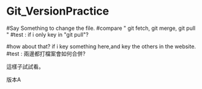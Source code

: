 # Git_VersionPractice

#Say Something to change the file.
#compare " git fetch, git merge, git pull "
#test : if i only key in "git pull"?

#how about that? if i key something here,and key the others in the website.
#test : 兩邊都打檔案會如何合併?

這樣子試試看。

版本A